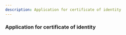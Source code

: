```yaml
---
description: Application for certificate of identity
---
```


### Application for certificate of identity
